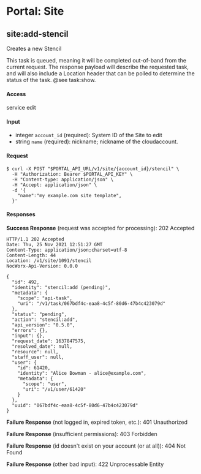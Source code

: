 # Portal: Site

## site:add-stencil
Creates a new Stencil

This task is queued, meaning it will be completed out-of-band from the current request. The response payload will describe the requested task, and will also include a Location header that can be polled to determine the status of the task. @see task:show.

#### Access
service edit

#### Input
- integer `account_id` (required): System ID of the Site to edit
- string `name` (required): nickname; nickname of the cloudaccount.

#### Request
```
$ curl -X POST "$PORTAL_API_URL/v1/site/{account_id}/stencil" \
  -H "Authorization: Bearer $PORTAL_API_KEY" \
  -H "Content-type: application/json" \
  -H "Accept: application/json" \
  -d '{
    "name":"my example.com site template",
  }'
```

#### Responses
**Success Response** (request was accepted for processing): 202 Accepted
```
HTTP/1.1 202 Accepted
Date: Thu, 25 Nov 2021 12:51:27 GMT
Content-Type: application/json;charset=utf-8
Content-Length: 44
Location: /v1/site/1091/stencil
NocWorx-Api-Version: 0.0.0

{
  "id": 492,
  "identity": "stencil:add (pending)",
  "metadata": {
    "scope": "api-task",
    "uri": "/v1/task/067bdf4c-eaa8-4c5f-80d6-47b4c423079d"
  },
  "status": "pending",
  "action": "stencil:add",
  "api_version": "0.5.0",
  "errors": {},
  "input": {},
  "request_date": 1637847575,
  "resolved_date": null,
  "resource": null,
  "staff_user": null,
  "user": {
    "id": 61420,
    "identity": "Alice Bowman - alice@example.com",
    "metadata": {
      "scope": "user",
      "uri": "/v1/user/61420"
    }
  },
  "uuid": "067bdf4c-eaa8-4c5f-80d6-47b4c423079d"
}
```

**Failure Response** (not logged in, expired token, etc.): 401 Unauthorized

**Failure Response** (insufficient permissions): 403 Forbidden

**Failure Response** (id doesn't exist on your account (or at all)): 404 Not Found

**Failure Response** (other bad input): 422 Unprocessable Entity
